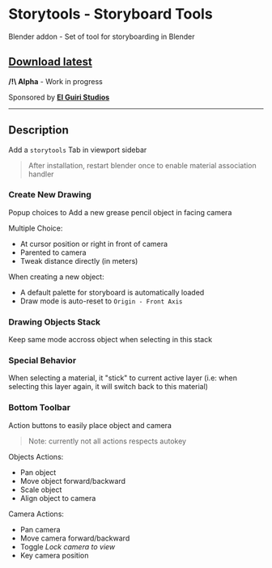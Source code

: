 # Storytools - Storyboard Tools

Blender addon - Set of tool for storyboarding in Blender

## [Download latest](https://github.com/Pullusb/storytools/archive/master.zip)

**/!\ Alpha** - Work in progress

Sponsored by [**El Guiri Studios**](https://www.elguiristudios.com/)

<!-- https://github.com/Pullusb/storytools/archive/refs/heads/master.zip -->

 
---  

## Description

Add a `storytools` Tab in viewport sidebar 

> After installation, restart blender once to enable material association handler

### Create New Drawing

Popup choices to Add a new grease pencil object in facing camera

Multiple Choice:

- At cursor position or right in front of camera
- Parented to camera
- Tweak distance directly (in meters)

When creating a new object:

- A default palette for storyboard is automatically loaded
- Draw mode is auto-reset to `Origin - Front Axis`

### Drawing Objects Stack

Keep same mode accross object when selecting in this stack

### Special Behavior

When selecting a material, it "stick" to current active layer
(i.e: when selecting this layer again, it will switch back to this material)


### Bottom Toolbar

Action buttons to easily place object and camera

> Note: currently not all actions respects autokey

Objects Actions:

- Pan object
- Move object forward/backward
- Scale object
- Align object to camera 

Camera Actions:

- Pan camera
- Move camera forward/backward
- Toggle _Lock camera to view_
- Key camera position


<!-- ## TODO

-> Create a test storyboard template and check how to load

Modals
- For all modals, add icon warning if in autokey (same draw func call/stop for all) 


Palette list (Material UIlist + buttons)
- Possibility to move materials

Brush association

## IDEAS

- set different canvas grid color per object or according to depth
    - refreshed when changing object from dedicated UI list

- Set 1,2,3,4 buttons to brushes: Stroke, Fill, Negative Fill, Shadow
    - Need to create custom brushes (import from a blend or create from scratch)
    - Also need change to chosen layer (need to have association choice somewhere).
    - 

- Overview: obj/cam pan and depth move : Show corner minimap... (Big work!)

-->